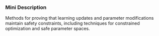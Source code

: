 ### Mini Description

Methods for proving that learning updates and parameter modifications maintain safety constraints, including techniques for constrained optimization and safe parameter spaces.
